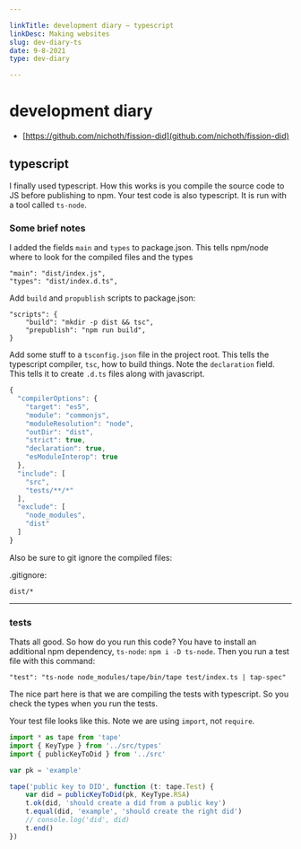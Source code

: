 ```yaml
---

linkTitle: development diary — typescript
linkDesc: Making websites
slug: dev-diary-ts
date: 9-8-2021
type: dev-diary

---
```


# development diary

* [https://github.com/nichoth/fission-did](github.com/nichoth/fission-did)

## typescript

I finally used typescript. How this works is you compile the source code to JS before publishing to npm. Your test code is also typescript. It is run with a tool called `ts-node`.

### Some brief notes

I added the fields `main` and `types` to package.json. This tells npm/node where to look for the compiled files and the types

```
"main": "dist/index.js",
"types": "dist/index.d.ts",
```

Add `build` and `propublish` scripts to package.json:

```
"scripts": {
    "build": "mkdir -p dist && tsc",
    "prepublish": "npm run build",
}
```

Add some stuff to a `tsconfig.json` file in the project root. This tells the typescript compiler, `tsc`, how to build things. Note the `declaration` field. This tells it to create `.d.ts` files along with javascript.

```js
{
  "compilerOptions": {
    "target": "es5",
    "module": "commonjs",
    "moduleResolution": "node",
    "outDir": "dist",
    "strict": true,
    "declaration": true,
    "esModuleInterop": true
  },
  "include": [
    "src",
    "tests/**/*"
  ],
  "exclude": [
    "node_modules",
    "dist"
  ]
}
```

Also be sure to git ignore the compiled files:

.gitignore:
```
dist/*
```

-----------------------------------------------

### tests

Thats all good. So how do you run this code? You have to install an additional npm dependency, `ts-node`: `npm i -D ts-node`. Then you run a test file with this command:

```
"test": "ts-node node_modules/tape/bin/tape test/index.ts | tap-spec"
```

The nice part here is that we are compiling the tests with typescript. So you check the types when you run the tests.

Your test file looks like this. Note we are using `import`, not `require`.

```js
import * as tape from 'tape'
import { KeyType } from '../src/types'
import { publicKeyToDid } from '../src'

var pk = 'example'

tape('public key to DID', function (t: tape.Test) {
    var did = publicKeyToDid(pk, KeyType.RSA)
    t.ok(did, 'should create a did from a public key')
    t.equal(did, 'example', 'should create the right did')
    // console.log('did', did)
    t.end()
})
```




